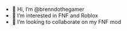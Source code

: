 - 👋 Hi, I’m @brenndothegamer
- 👀 I’m interested in FNF and Roblox
- 💞️ I’m looking to collaborate on my FNF mod

<!---
brenndothegamer/brenndothegamer is a ✨ special ✨ repository because its `README.md` (this file) appears on your GitHub profile.
You can click the Preview link to take a look at your changes.
--->
